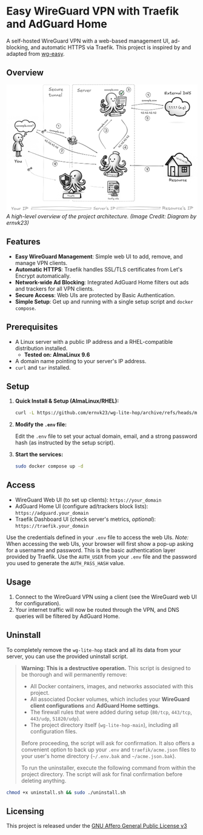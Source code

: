 # Easy WireGuard VPN with Traefik and AdGuard Home

A self-hosted WireGuard VPN with a web-based management UI, ad-blocking, and automatic HTTPS via Traefik. This project is inspired by and adapted from [wg-easy](https://github.com/wg-easy/wg-easy).

## Overview

![Visual Diagram](./diagram.jpg)
*A high-level overview of the project architecture. (Image Credit: Diagram by ernvk23)*

## Features

*   **Easy WireGuard Management**: Simple web UI to add, remove, and manage VPN clients.
*   **Automatic HTTPS**: Traefik handles SSL/TLS certificates from Let's Encrypt automatically.
*   **Network-wide Ad Blocking**: Integrated AdGuard Home filters out ads and trackers for all VPN clients.
*   **Secure Access**: Web UIs are protected by Basic Authentication.
*   **Simple Setup**: Get up and running with a single setup script and `docker compose`.


## Prerequisites

*   A Linux server with a public IP address and a RHEL-compatible distribution installed.
    *   **Tested on: AlmaLinux 9.6**
*   A domain name pointing to your server's IP address.
*   `curl` and `tar` installed.

## Setup

1. **Quick Install & Setup (AlmaLinux/RHEL):**

    ```bash
    curl -L https://github.com/ernvk23/wg-lite-hop/archive/refs/heads/main.tar.gz | tar xz && cd wg-lite-hop-main && chmod +x setup.sh && sudo ./setup.sh
    ```

2.  **Modify the `.env` file:**

    Edit the `.env` file to set your actual domain, email, and a strong password hash (as instructed by the setup script).

3.  **Start the services:**

    ```bash
    sudo docker compose up -d
    ```

## Access

*   WireGuard Web UI (to set up clients): `https://your_domain`
*   AdGuard Home UI (configure ad/trackers block lists): `https://adguard.your_domain`
*   Traefik Dashboard UI (check server's metrics, *optional*): `https://traefik.your_domain`


Use the credentials defined in your `.env` file to access the web UIs. 
*Note:* When accessing the web UIs, your browser will first show a pop-up asking for a username and password. This is the basic authentication layer provided by Traefik. Use the `AUTH_USER` from your `.env` file and the password you used to generate the `AUTH_PASS_HASH` value.

## Usage

1.  Connect to the WireGuard VPN using a client (see the WireGuard web UI for configuration).
2.  Your internet traffic will now be routed through the VPN, and DNS queries will be filtered by AdGuard Home.

## Uninstall

To completely remove the `wg-lite-hop` stack and all its data from your server, you can use the provided uninstall script.

> **Warning: This is a destructive operation.** This script is designed to be thorough and will permanently remove:
> *   All Docker containers, images, and networks associated with this project.
> *   All associated Docker volumes, which includes your **WireGuard client configurations** and **AdGuard Home settings**.
> *   The firewall rules that were added during setup (`80/tcp`, `443/tcp`, `443/udp`, `51820/udp`).
> *   The project directory itself (`wg-lite-hop-main`), including all configuration files.
> 
> Before proceeding, the script will ask for confirmation. It also offers a convenient option to back up your `.env` and `traefik/acme.json` files to your user's home directory (`~/.env.bak` and `~/acme.json.bak`).
> 
> To run the uninstaller, execute the following command from within the project directory. The script will ask for final confirmation before deleting anything.
```bash
chmod +x uninstall.sh && sudo ./uninstall.sh
```

## Licensing

This project is released under the [GNU Affero General Public License v3](LICENSE)
